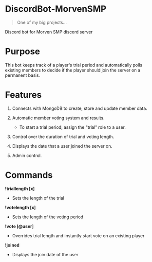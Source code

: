 # DiscordBot-MorvenSMP
>One of my big projects...

Discord bot for Morven SMP discord server

# Purpose
This bot keeps track of a player's trial period and automatically polls existing members to decide if the player should join the server on a permanent basis.


# Features
1. Connects with MongoDB to create, store and update member data.

2. Automatic member voting system and results.
    - To start a trial period, assign the "trial" role to a user.

3. Control over the duration of trial and voting length.

4. Displays the date that a user joined the server on.

5. Admin control.


# Commands
**!triallength [x]**
- Sets the length of the trial

**!votelength [x]**
- Sets the length of the voting period

**!vote [@user]**
- Overrides trial length and instantly start vote on an existing player

**!joined**
- Displays the join date of the user
